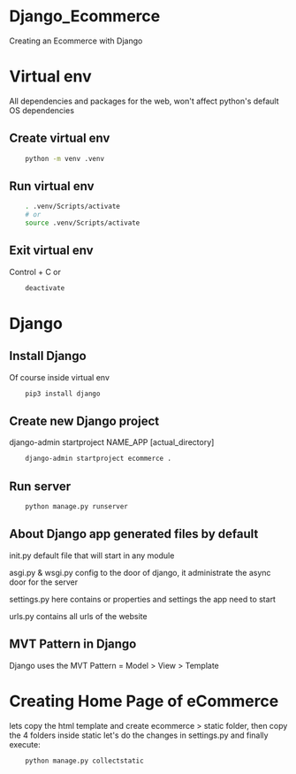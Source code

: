 # Django_Ecommerce

Creating an Ecommerce with Django

# Virtual env

All dependencies and packages for the web, won't affect python's default OS dependencies

## Create virtual env

```bash
    python -m venv .venv
```

## Run virtual env

```bash
    . .venv/Scripts/activate
    # or
    source .venv/Scripts/activate
```

## Exit virtual env

Control + C or

```bash
    deactivate
```

# Django

## Install Django

Of course inside virtual env

```bash
    pip3 install django
```

## Create new Django project

django-admin startproject NAME_APP [actual_directory]

```bash
    django-admin startproject ecommerce .
```

## Run server

```bash
    python manage.py runserver
```

## About Django app generated files by default

init.py
default file that will start in any module

asgi.py & wsgi.py
config to the door of django, it administrate the async door for the server

settings.py
here contains or properties and settings the app need to start

urls.py
contains all urls of the website

## MVT Pattern in Django

Django uses the MVT Pattern = Model > View > Template

# Creating Home Page of eCommerce

lets copy the html template and create ecommerce > static folder, then copy the 4 folders inside static
let's do the changes in settings.py and finally execute:

```bash
    python manage.py collectstatic
```
